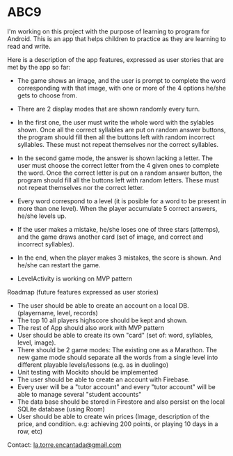 # ABC9
I'm working on this project with the purpose of learning to program for Android. 
This is an app that helps children to practice as they are learning to read and write.

Here is a description of the app features, expressed as user stories that are met by the app so far:

- The game shows an image, and the user is prompt to complete the word corresponding with that image, 
  with one or more of the 4 options he/she gets to choose from.

- There are 2 display modes that are shown randomly every turn. 
- In the first one, the user must write the whole word with the sylables shown.
  Once all the correct syllables are put on random answer buttons, the program should fill then all the buttons left with random incorrect syllables.
  These must not repeat themselves nor the correct syllables.

- In the second game mode, the answer is shown lacking a letter. The user must choose the correct letter from the 4 given ones to complete the word.
  Once the correct letter is put on a random answer button, the program should fill all the buttons left with random letters. 
  These must not repeat themselves nor the correct letter.
  
- Every word correspond to a level (it is posible for a word to be present in more than one level). When the player accumulate 5 correct answers, he/she levels up. 

- If the user makes a mistake, he/she loses one of three stars (attemps), and the game draws another card (set of image, and correct and incorrect syllables). 

- In the end, when the player makes 3 mistakes, the score is shown. And he/she can restart the game.

- LevelActivity is working on MVP pattern



Roadmap (future features expressed as user stories)

- The user should be able to create an account on a local DB. (playername, level, records)
- The top 10 all players highscore should be kept and shown.
- The rest of App should also work with MVP pattern
- User should be able to create its own "card" (set of: word, syllables, level, image).
- There should be 2 game modes: The existing one as a Marathon. 
  The new game mode should separate all the words from a single level into different playable levels/lessons (e.g. as in duolingo)
- Unit testing with Mockito should be implemented
- The user should be able to create an account with Firebase.
- Every user will be a "tutor account" and every "tutor account" will be able to manage several "student accounts"
- The data base should be stored in Firestore and also persist on the local SQLite database (using Room)
- User should be able to create win prices 
(Image, description of the price, and condition. e.g: achieving 200 points, or playing 10 days in a row, etc)


Contact: la.torre.encantada@gmail.com

